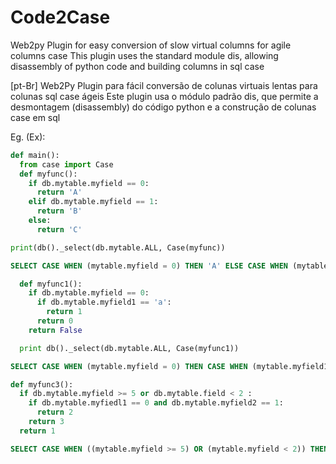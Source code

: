 Code2Case
=========

Web2py Plugin for easy conversion of slow virtual columns for agile columns case
This plugin uses the standard module dis, allowing disassembly of python code and building columns in sql case


[pt-Br] Web2Py Plugin para fácil conversão de colunas virtuais lentas para colunas sql case ágeis
Este plugin usa o módulo padrão dis, que permite a desmontagem (disassembly) do código python e a construção de colunas case em sql

Eg. (Ex):

```python
def main():
  from case import Case
  def myfunc():
    if db.mytable.myfield == 0:
      return 'A'
    elif db.mytable.myfield == 1:
      return 'B'
    else:
      return 'C'

print(db()._select(db.mytable.ALL, Case(myfunc))
```

```sql
SELECT CASE WHEN (mytable.myfield = 0) THEN 'A' ELSE CASE WHEN (mytable.myfield == 1) THEN 'B' ELSE 'C' END END FROM mytable
````

```python
  def myfunc1():
    if db.mytable.myfield == 0:
      if db.mytable.myfield1 == 'a':
        return 1
      return 0
    return False

  print db()._select(db.mytable.ALL, Case(myfunc1))
```

```sql
SELECT CASE WHEN (mytable.myfield = 0) THEN CASE WHEN (mytable.myfield1 == 1) THEN 1 ELSE 0 END ELSE 'F' END FROM mytable
```

```python
def myfunc3():
  if db.mytable.myfield >= 5 or db.mytable.field < 2 :
    if db.mytable.myfiedl1 == 0 and db.mytable.myfield2 == 1:
      return 2
    return 3
  return 1

```

```sql
SELECT CASE WHEN ((mytable.myfield >= 5) OR (mytable.myfield < 2)) THEN CASE WHEN ((mytable.myfield1 == 0) AND (mytable.myfield2 == 1) THEN 2 ELSE 3 END ELSE 1 END FROM mytable